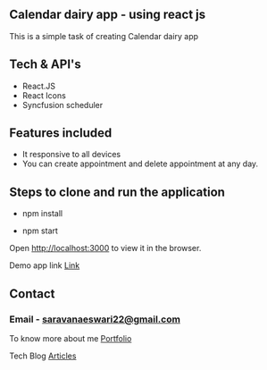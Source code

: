 ## Calendar dairy app - using react js

This is a simple task of creating Calendar dairy app

## Tech & API's

- React.JS
- React Icons
- Syncfusion scheduler

## Features included

- It responsive to all devices
- You can create appointment and delete appointment at any day.

## Steps to clone and run the application

- npm install

- npm start

Open [http://localhost:3000](http://localhost:3000) to view it in the browser.

Demo app link [Link](https://calendardairy.netlify.app/)

## Contact

### Email - saravanaeswari22@gmail.com

To know more about me [Portfolio](https://saravana.netlify.app/)

Tech Blog [Articles](https://saravana-blog.netlify.app/)
